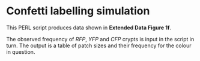 # Confetti labelling simulation
This PERL script produces data shown in **Extended Data Figure 1f**.

The observed frequency of _RFP_, _YFP_ and _CFP_ crypts is input in the script in turn. The output is a table of patch sizes and their frequency for the colour in question.
